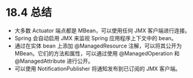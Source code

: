 # 18.4 总结

* 大多数 Actuator 端点都是 MBean，可以使用任何 JMX 客户端进行连接。
* Spring 会自动启用 JMX 来监视 Spring 应用程序上下文中的 bean。
* 通过在实体 bean 上添加 @ManagedResource 注解，可以将其公开为 MBean。它们的方法和属性，可以通过使用 @ManagedOperation 和 @ManagedAttribute 进行公开。
* 可以使用 NotificationPublisher 将通知发布到已订阅的 JMX 客户端。

